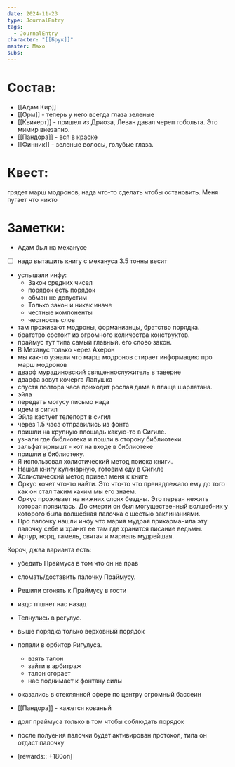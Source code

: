 ```yaml
---
date: 2024-11-23
type: JournalEntry
tags:
  - JournalEntry
character: "[[Брук]]"
master: Махо
subs:
---
```

# Состав:
- [[Адам Кир]]
- [[Орм]] - теперь у него всегда глаза зеленые
- [[Квикерт]] - пришел из Дриоза, Леван давал череп гобольта. Это мимир внезапно.
- [[Пандора]] - вся в краске
- [[Финник]] - зеленые волосы, голубые глаза.
# Квест:
грядет марш модронов, нада что-то сделать чтобы остановить. Меня пугает что никто 
# Заметки:
- Адам был на механусе
- [ ] надо вытащить книгу с механуса 3.5 тонны весит
- услышали инфу:
	- Закон средних чисел
	- порядок есть порядок
	- обман не допустим
	- Только закон и никак иначе
	- честные компоненты
	- честность слов
- там проживают модроны, форманианцы, братство порядка.
- братство состоит из огромного количества конструктов.
- праймус тут типа самый главный. его слово закон.
- В Механус только через Ахерон
- мы как-то узнали что марш модронов стирает информацию про марш модронов
- дварф мурадиновский священнослужитель в таверне 
- дварфа зовут кочерга Лапушка
- спустя полтора часа приходит рослая дама в плаще шарлатана.
- эйла
- передать могусу письмо нада
- идем в сигил
- Эйла кастует телепорт в сигил
- через 1.5 часа отправились из фонта
- пришли на крупную площадь какую-то в Сигиле.
- узнали где библиотека и пошли в сторону библиотеки.
- зальфат ирнышт - кот на входе в библиотеке
- пришли в библиотеку.
- Я использовал холистический метод поиска книги.
- Нашел книгу кулинарную, готовим еду в Сигиле
- Холистический метод привел меня к книге
- Оркус хочет что-то найти. Это что-то что пренадлежало ему до того как он стал таким каким мы его знаем.
- Оркус проживает на нижних слоях бездны. Это первая нежить которая появилась. До смерти он был могущественный волшебник у которого была волшебная палочка с шестью заклинаниями.
- Про палочку нашли инфу что мария мудрая  прикарманила эту палочку себе и хранит ее там где хранится писание ведьмы.
- Артур, норд, гамель, святая и мариэль мудрейшая.

Короч, джва варианта есть:
- убедить Праймуса в том что он не прав
- сломать/доставить палочку Праймусу.

- Решили сгонять к Праймусу в гости
- издс тпшнет нас назад
- Тепнулись в регулус.
- выше порядка только верховный порядок
- попали в орбитор Ригулуса.
	- взять талон
	- зайти в арбитраж
	- талон сгорает
	- нас поднимает к фонтану силы
- оказались в стеклянной сфере по центру огромный бассеин
- [[Пандора]] - кажется кованый
- долг праймуса только в том чтобы соблюдать порядок
- после полуения палочки будет активирован протокол, типа он отдаст палочку
- [rewards:: +180оп]
